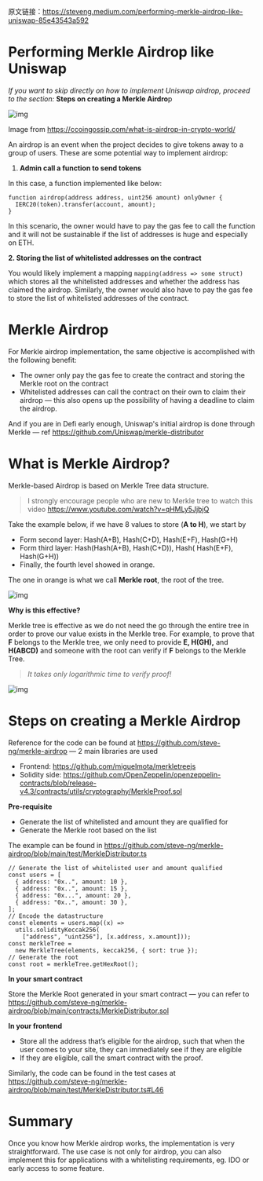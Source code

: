 原文链接：https://steveng.medium.com/performing-merkle-airdrop-like-uniswap-85e43543a592

# Performing Merkle Airdrop like Uniswap

*If you want to skip directly on how to implement Uniswap airdrop, proceed to the section:* **Steps on creating a Merkle Airdro**p

![img](https://img.learnblockchain.cn/attachments/2022/05/kBck9IbG6285e77c2632c.jpeg)

Image from https://ccoingossip.com/what-is-airdrop-in-crypto-world/

An airdrop is an event when the project decides to give tokens away to a group of users. These are some potential way to implement airdrop:

1. **Admin call a function to send tokens**

In this case, a function implemented like below:

```
function airdrop(address address, uint256 amount) onlyOwner {
  IERC20(token).transfer(account, amount);  
}
```

In this scenario, the owner would have to pay the gas fee to call the function and it will not be sustainable if the list of addresses is huge and especially on ETH.

**2. Storing the list of whitelisted addresses on the contract**

You would likely implement a mapping `mapping(address => some struct)` which stores all the whitelisted addresses and whether the address has claimed the airdrop. Similarly, the owner would also have to pay the gas fee to store the list of whitelisted addresses of the contract.

# Merkle Airdrop

For Merkle airdrop implementation, the same objective is accomplished with the following benefit:

- The owner only pay the gas fee to create the contract and storing the Merkle root on the contract
- Whitelisted addresses can call the contract on their own to claim their airdrop — this also opens up the possibility of having a deadline to claim the airdrop.

And if you are in Defi early enough, Uniswap's initial airdrop is done through Merkle — ref https://github.com/Uniswap/merkle-distributor

# What is Merkle Airdrop?

Merkle-based Airdrop is based on Merkle Tree data structure.

> I strongly encourage people who are new to Merkle tree to watch this video https://www.youtube.com/watch?v=qHMLy5JjbjQ

Take the example below, if we have 8 values to store (**A to H**), we start by

- Form second layer: Hash(A+B), Hash(C+D), Hash(E+F), Hash(G+H)
- Form third layer: Hash(Hash(A+B), Hash(C+D)), Hash( Hash(E+F), Hash(G+H))
- Finally, the fourth level showed in orange.

The one in orange is what we call **Merkle root**, the root of the tree.

![img](https://img.learnblockchain.cn/attachments/2022/05/GEJcdQir6285e88586f38.png)

**Why is this effective?**

Merkle tree is effective as we do not need the go through the entire tree in order to prove our value exists in the Merkle tree. For example, to prove that **F** belongs to the Merkle tree, we only need to provide **E, H(GH),** and **H(ABCD)** and someone with the root can verify if **F** belongs to the Merkle Tree.

> *It takes only logarithmic time to verify proof!*

![img](https://img.learnblockchain.cn/attachments/2022/05/k5t2bk0N6285e8c3d7ee1.png)

# Steps on creating a Merkle Airdrop

Reference for the code can be found at https://github.com/steve-ng/merkle-airdrop — 2 main libraries are used

- Frontend: https://github.com/miguelmota/merkletreejs
- Solidity side: https://github.com/OpenZeppelin/openzeppelin-contracts/blob/release-v4.3/contracts/utils/cryptography/MerkleProof.sol

**Pre-requisite**

- Generate the list of whitelisted and amount they are qualified for
- Generate the Merkle root based on the list

The example can be found in https://github.com/steve-ng/merkle-airdrop/blob/main/test/MerkleDistributor.ts

```
// Generate the list of whitelisted user and amount qualified 
const users = [    
  { address: "0x..", amount: 10 },    
  { address: "0x..", amount: 15 },    
  { address: "0x...", amount: 20 },    
  { address: "0x..", amount: 30 },  
]; 
// Encode the datastructure 
const elements = users.map((x) =>     
  utils.solidityKeccak256(
    ["address", "uint256"], [x.address, x.amount]));
const merkleTree = 
  new MerkleTree(elements, keccak256, { sort: true });
// Generate the root 
const root = merkleTree.getHexRoot();
```

**In your smart contract**

Store the Merkle Root generated in your smart contract — you can refer to https://github.com/steve-ng/merkle-airdrop/blob/main/contracts/MerkleDistributor.sol

**In your frontend**

- Store all the address that’s eligible for the airdrop, such that when the user comes to your site, they can immediately see if they are eligible
- If they are eligible, call the smart contract with the proof.

Similarly, the code can be found in the test cases at https://github.com/steve-ng/merkle-airdrop/blob/main/test/MerkleDistributor.ts#L46

# Summary

Once you know how Merkle airdrop works, the implementation is very straightforward. The use case is not only for airdrop, you can also implement this for applications with a whitelisting requirements, eg. IDO or early access to some feature.



